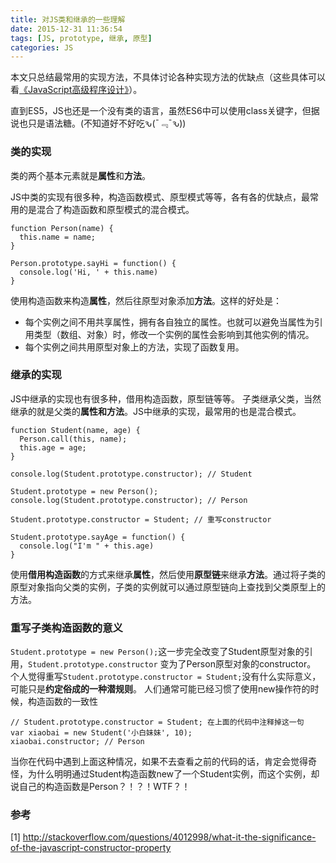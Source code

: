 ```yaml
---
title: 对JS类和继承的一些理解
date: 2015-12-31 11:36:54
tags: [JS, prototype, 继承, 原型]
categories: JS
---
```

本文只总结最常用的实现方法，不具体讨论各种实现方法的优缺点（这些具体可以看[《JavaScript高级程序设计》](http://book.douban.com/subject/10546125/)）。

直到ES5，JS也还是一个没有类的语言，虽然ES6中可以使用class关键字，但据说也只是语法糖。(不知道好不好吃ԅ(¯﹃¯ԅ))
### 类的实现
类的两个基本元素就是**属性**和**方法**。

JS中类的实现有很多种，构造函数模式、原型模式等等，各有各的优缺点，最常用的是混合了构造函数和原型模式的混合模式。
```
function Person(name) {
  this.name = name;
}

Person.prototype.sayHi = function() {
  console.log('Hi, ' + this.name)
}
```
使用构造函数来构造**属性**，然后往原型对象添加**方法**。这样的好处是：
* 每个实例之间不用共享属性，拥有各自独立的属性。也就可以避免当属性为引用类型（数组、对象）时，修改一个实例的属性会影响到其他实例的情况。
* 每个实例之间共用原型对象上的方法，实现了函数复用。

### 继承的实现
JS中继承的实现也有很多种，借用构造函数，原型链等等。
子类继承父类，当然继承的就是父类的**属性和方法**。JS中继承的实现，最常用的也是混合模式。
```
function Student(name, age) {
  Person.call(this, name);
  this.age = age;
}

console.log(Student.prototype.constructor); // Student

Student.prototype = new Person();
console.log(Student.prototype.constructor); // Person

Student.prototype.constructor = Student; // 重写constructor

Student.prototype.sayAge = function() {
  console.log("I'm " + this.age)
}
```
使用**借用构造函数**的方式来继承**属性**，然后使用**原型链**来继承**方法**。通过将子类的原型对象指向父类的实例，子类的实例就可以通过原型链向上查找到父类原型上的方法。


### 重写子类构造函数的意义
`Student.prototype = new Person();`这一步完全改变了Student原型对象的引用，`Student.prototype.constructor` 变为了Person原型对象的constructor。
个人觉得重写`Student.prototype.constructor = Student;`没有什么实际意义，可能只是**约定俗成的一种潜规则**。
人们通常可能已经习惯了使用new操作符的时候，构造函数的一致性
```
// Student.prototype.constructor = Student; 在上面的代码中注释掉这一句
var xiaobai = new Student('小白妹妹', 10);
xiaobai.constructor; // Person
```
当你在代码中遇到上面这种情况，如果不去查看之前的代码的话，肯定会觉得奇怪，为什么明明通过Student构造函数new了一个Student实例，而这个实例，却说自己的构造函数是Person？！？！WTF？！

### 参考
[1] http://stackoverflow.com/questions/4012998/what-it-the-significance-of-the-javascript-constructor-property
